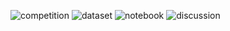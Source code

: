 ![competition](https://road-to-kaggle-grandmaster.vercel.app/api/badges/spshota/competition)
![dataset](https://road-to-kaggle-grandmaster.vercel.app/api/badges/spshota/dataset)
![notebook](https://road-to-kaggle-grandmaster.vercel.app/api/badges/spshota/notebook)
![discussion](https://road-to-kaggle-grandmaster.vercel.app/api/badges/spshota/discussion)
